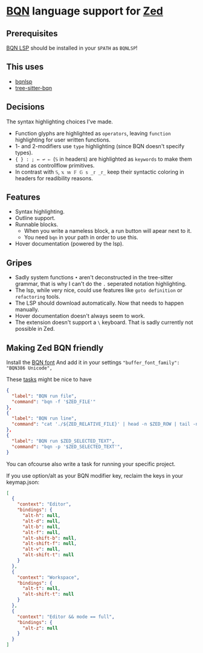 # [BQN](https://mlochbaum.github.io/BQN/) language support for [Zed](https://zed.dev/)

## Prerequisites
[BQN LSP](https://sr.ht/~detegr/bqnlsp/)
should be installed in your `$PATH` as `BQNLSP`!

## This uses
- [bqnlsp](https://sr.ht/~detegr/bqnlsp/)
- [tree-sitter-bqn](https://github.com/shnarazk/tree-sitter-bqn)

## Decisions
The syntax highlighting choices I've made.
- Function glyphs are highlighted as `operators`, leaving `function` highlighting for user written functions.
- 1- and 2-modifiers use `type` highlighting (since BQN doesn't specify types).
- `{ } : ; ← ↩ ⇐ `(`𝕊` in headers) are highlighted as `keywords` to make them stand as controllflow primitives.
- In contrast with `𝕊`, `𝕩 𝕨 𝔽 𝔾 𝕤 _𝕣 _𝕣_` keep their syntactic coloring in headers for readibility reasons.

## Features
- Syntax highlighting.
- Outline support.
- Runnable blocks.
  - When you write a nameless block, a run button will apear next to it.
  - You need `bqn` in your path in order to use this.
- Hover documentation (powered by the lsp).

## Gripes
- Sadly system functions `•` aren't deconstructed in the tree-sitter grammar, that is why I can't do the `.` seperated notation highlighting.
- The lsp, while very nice, could use features like `goto definition` or `refactoring` tools.
- The LSP should download automatically. Now that needs to happen manually.
- Hover documentation doesn't always seem to work.
- The extension doesn't support a `\` keyboard. That is sadly currently not possible in Zed.

## Making Zed BQN friendly
Install the [BQN font](https://dzaima.github.io/BQN386/)
And add it in your settings `"buffer_font_family": "BQN386 Unicode",`

These [tasks](https://zed.dev/docs/tasks) might be nice to have
```JSON
{
  "label": "BQN run file",
  "command": "bqn -f '$ZED_FILE'"
},
{
  "label": "BQN run line",
  "command": "cat './${ZED_RELATIVE_FILE}' | head -n $ZED_ROW | tail -n 1 | bqn -p",
},
{
  "label": "BQN run $ZED_SELECTED_TEXT",
  "command": "bqn -p '$ZED_SELECTED_TEXT'",
}
```

You can ofcourse also write a task for running your specific project.

If you use option/alt as your BQN modifier key, reclaim the keys in your keymap.json:
```JSON
[
  {
    "context": "Editor",
    "bindings": {
      "alt-h": null,
      "alt-d": null,
      "alt-b": null,
      "alt-f": null,
      "alt-shift-b": null,
      "alt-shift-f": null,
      "alt-v": null,
      "alt-shift-t": null
    }
  },
  {
    "context": "Workspace",
    "bindings": {
      "alt-t": null,
      "alt-shift-t": null
    }
  },
  {
    "context": "Editor && mode == full",
    "bindings": {
      "alt-z": null
    }
  }
]
```
